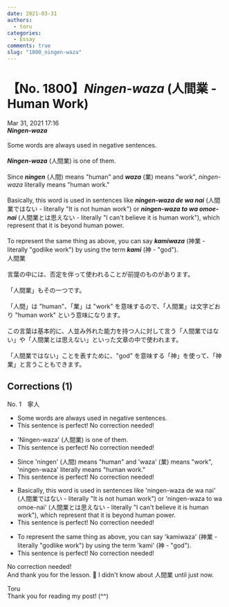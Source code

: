 ```yaml
---
date: 2021-03-31
authors:
  - toru
categories:
  - Essay
comments: true
slug: "1800_ningen-waza"
---
```


# 【No. 1800】<strong><em>Ningen-waza</strong></em> (人間業 - Human Work)
<div class="date">Mar 31, 2021 17:16</div>
<div id="post"><div id="body_show_ori">
<strong><em>Ningen-waza</strong></em><br/><br/>Some words are always used in negative sentences.<br/><br/><strong><em>Ningen-waza</em></strong> (人間業) is one of them.<br/><br/>Since <strong><em>ningen</em></strong> (人間) means "human" and <strong><em>waza</em></strong> (業) means "work", <em>ningen-waza</em> literally means "human work."<br/><br/>Basically, this word is used in sentences like <strong><em>ningen-waza de wa nai</em></strong> (人間業ではない - literally "It is not human work") or <strong><em>ningen-waza to wa omoe-nai</em></strong> (人間業とは思えない - literally "I can't believe it is human work"), which represent that it is beyond human power.<br/><br/>To represent the same thing as above, you can say <strong><em>kamiwaza</em></strong> (神業 - literally "godlike work") by using the term <strong><em>kami</em></strong> (神 - "god").
</div></div>

<!-- more -->

<div id="post_ja"><div id="body_show_mo">
人間業<br/><br/>言葉の中には、否定を伴って使われることが前提のものがあります。<br/><br/>「人間業」もその一つです。<br/><br/>「人間」は "human"、「業」は "work" を意味するので、「人間業」は文字どおり "human work" という意味になります。<br/><br/>この言葉は基本的に、人並み外れた能力を持つ人に対して言う「人間業ではない」や「人間業とは思えない」といった文章の中で使われます。<br/><br/>「人間業ではない」ことを表すために、"god" を意味する「神」を使って、「神業」と言うこともできます。
</div></div>

## Corrections (1)
<div id="block"><div class="first_name"> No. 1　<span class="just_name">寧人</span></div><div id="block2">
<ul class="correction_field">
<li class="incorrect">Some words are always used in negative sentences.</li>
<li class="corrected perfect">This sentence is perfect! No correction needed!</li>
</ul>
<ul class="correction_field">
<li class="incorrect">'Ningen-waza' (人間業) is one of them.</li>
<li class="corrected perfect">This sentence is perfect! No correction needed!</li>
</ul>
<ul class="correction_field">
<li class="incorrect">Since 'ningen' (人間) means "human" and 'waza' (業) means "work", 'ningen-waza' literally means "human work."</li>
<li class="corrected perfect">This sentence is perfect! No correction needed!</li>
</ul>
<ul class="correction_field">
<li class="incorrect">Basically, this word is used in sentences like 'ningen-waza de wa nai' (人間業ではない - literally "It is not human work") or 'ningen-waza to wa omoe-nai' (人間業とは思えない - literally "I can't believe it is human work"), which represent that it is beyond human power.</li>
<li class="corrected perfect">This sentence is perfect! No correction needed!</li>
</ul>
<ul class="correction_field">
<li class="incorrect">To represent the same thing as above, you can say 'kamiwaza' (神業 - literally "godlike work") by using the term 'kami' (神 - "god").</li>
<li class="corrected perfect">This sentence is perfect! No correction needed!</li>
</ul>
<p class="comment_small">
 No correction needed!
 <br/>
 And thank you for the lesson. 🙏 I didn't know about 人間業 until just now.
</p>

</div><div class="name"><span class="just_name">Toru</span><br>
Thank you for reading my post! (^^)
</div>
</div>
